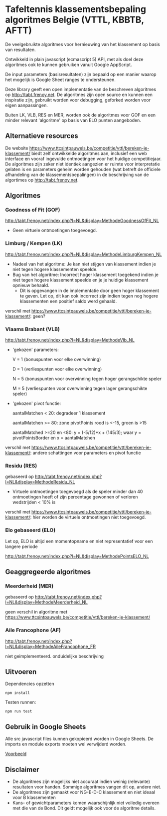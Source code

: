 # Tafeltennis klassementsbepaling algoritmes Belgie (VTTL, KBBTB, AFTT)

De veelgebruikte algoritmes voor hernieuwing van het klassement op basis van resultaten.

Ontwikkeld in plain javascript (ecmascript 5) API, met als doel deze algoritmes ook te kunnen gebruiken vanuit Google AppScript.

De input parameters (basisresultaten) zijn bepaald op een manier waarop het mogelijk is Google Sheet ranges te ondersteunen.

Deze library geeft een open implementatie van de beschreven algoritmes op http://tabt.frenoy.net. De algoritmes zijn open
source en kunnen een inspiratie zijn, gebruikt worden voor debugging, geforked worden voor eigen aanpassingen.

Buiten LK, VLB, RES en MER, worden ook de algoritmes voor GOF en een minder relevant 'algoritme' op basis van ELO punten aangeboden.

## Alternatieve resources

De website https://www.ttcsintpauwels.be/competitie/vttl/bereken-je-klassement/ biedt zelf ontwikkelde algoritmes aan, inclusief een web
interface en vooraf ingevulde ontmoetingen voor het huidige competitiejaar. De algoritmes zijn zeker niet identiek aangezien er ruimte voor
interpretatie gelaten is en parameters geheim worden gehouden (wat betreft de officiele afhandeling van de klassementsbepalingen)
in de beschrijving van de algortimes op http://tabt.frenoy.net.

## Algoritmes

### Goodness of Fit (GOF)

http://tabt.frenoy.net/index.php?l=NL&display=MethodeGoodnessOfFit_NL

- Geen virtuele ontmoetingen toegevoegd.

### Limburg / Kempen (LK)

http://tabt.frenoy.net/index.php?l=NL&display=MethodeLimburgKempen_NL

- Nadeel van het algoritme: Je kan niet stijgen van klassement indien je niet tegen hogere klassementen speelde.
- Bug van het algoritme: Incorrect hoger klassement toegekend indien je niet tegen hogere klassement speelde en je je huidige klassement opnieuw behaald.
    - Dit is opgevangen in de implementatie door geen hoger klassement te geven. Let op, dit kan ook incorrect zijn indien tegen nog hogere klassementen een positief saldo werd gehaald.

verschil met https://www.ttcsintpauwels.be/competitie/vttl/bereken-je-klassement/: geen?

### Vlaams Brabant (VLB)

http://tabt.frenoy.net/index.php?l=NL&display=MethodeVlb_NL

- 'gekozen' parameters:

    V = 1 (bonuspunten voor elke overwinning)

    D = 1 (verliespunten voor elke overwinning)

    N = 5 (bonuspunten voor overwinning tegen hoger gerangschikte speler

    M = 5 (verliespunten voor overwinning tegen lager gerangschikte speler)

- 'gekozen' pivot functie:

    aantalMatchen < 20: degradeer 1 klassement

    aantalMatchen >= 80: zone pivotPoints rood is <-15, groen is >15

    aantalMatched >=20 en <80: y = (-5/12)*x + (145/3); waar y = pivotPointsBorder en x = aantalMatchen

verschil met https://www.ttcsintpauwels.be/competitie/vttl/bereken-je-klassement/: andere schattingen voor parameters en pivot functie

### Residu (RES)

gebaseerd op http://tabt.frenoy.net/index.php?l=NL&display=MethodeResidu_NL

- Virtuele ontmoetingen toegevoegd als de speler minder dan 40 ontmoetingen heeft of zijn percentage gewonnen of verloren wedstrijden < 10% is

verschil met https://www.ttcsintpauwels.be/competitie/vttl/bereken-je-klassement/: hier worden de virtuele ontmoetingen niet toegevoegd.

### Elo gebaseerd (ELO)

Let op, ELO is altijd een momentopname en niet representatief voor een langere periode

http://tabt.frenoy.net/index.php?l=NL&display=MethodePointsELO_NL


## Geaggregeerde algoritmes

### Meerderheid (MER)

gebaseerd op http://tabt.frenoy.net/index.php?l=NL&display=MethodeMeerderheid_NL

geen verschil in algoritme met https://www.ttcsintpauwels.be/competitie/vttl/bereken-je-klassement/

### Aile Francophone (AF)

http://tabt.frenoy.net/index.php?l=NL&display=MethodeAileFrancophone_FR

niet geimplementeerd. onduidelijke beschrijving

## Uitvoeren

Dependencies opzetten

    npm install

Testen runnen:

    npm run test

## Gebruik in Google Sheets

Alle src javascript files kunnen gekopieerd worden in Google Sheets. De imports en module exports moeten wel verwijderd worden.

[Voorbeeld](USAGE.md)

## Disclaimer

- De algoritmes zijn mogelijks niet accuraat indien weinig (relevante) resultaten voor handen. Sommige algoritmes vangen dit op, andere niet.
- De algoritmes zijn gemaakt voor NG-E-D-C klassement en niet ideaal voor B klassementen
- Kans- of gewichtparameters komen waarschijnlijk niet volledig overeen met die van de Bond. Dit geldt mogelijk ook voor de algoritme details.

